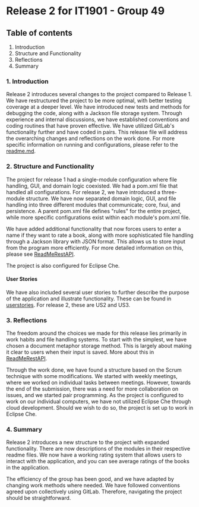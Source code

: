 # Release 2 for IT1901 - Group 49

## Table of contents

1. Introduction
2. Structure and Functionality
3. Reflections
4. Summary

### 1. Introduction

Release 2 introduces several changes to the project compared to Release 1. We have restructured the project to be more optimal, with better testing coverage at a deeper level. We have introduced new tests and methods for debugging the code, along with a Jackson file storage system. Through experience and internal discussions, we have established conventions and coding routines that have proven effective. We have utilized GitLab's functionality further and have coded in pairs. This release file will address the overarching changes and reflections on the work done. For more specific information on running and configurations, please refer to the [readme.md](../readme.md).

### 2. Structure and Functionality

The project for release 1 had a single-module configuration where file handling, GUI, and domain logic coexisted. We had a pom.xml file that handled all configurations. For release 2, we have introduced a three-module structure. We have now separated domain logic, GUI, and file handling into three different modules that communicate; core, fxui, and persistence. A parent pom.xml file defines "rules" for the entire project, while more specific configurations exist within each module's pom.xml file.

We have added additional functionality that now forces users to enter a name if they want to rate a book, along with more sophisticated file handling through a Jackson library with JSON format. This allows us to store input from the program more efficiently. For more detailed information on this, please see [ReadMeRestAPI](ReadMeRestAPI.md).

The project is also configured for Eclipse Che.

#### User Stories
We have also included several user stories to further describe the purpose of the application and illustrate functionality. These can be found in [userstories](userstories.md). For release 2, these are US2 and US3.
  
### 3. Reflections

The freedom around the choices we made for this release lies primarily in work habits and file handling systems. To start with the simplest, we have chosen a document metaphor storage method. This is largely about making it clear to users when their input is saved. More about this in [ReadMeRestAPI](ReadMeRestAPI.md). 

Through the work done, we have found a structure based on the Scrum technique with some modifications. We started with weekly meetings, where we worked on individual tasks between meetings. However, towards the end of the submission, there was a need for more collaboration on issues, and we started pair programming. As the project is configured to work on our individual computers, we have not utilized Eclipse Che through cloud development. Should we wish to do so, the project is set up to work in Eclipse Che.

### 4. Summary

Release 2 introduces a new structure to the project with expanded functionality. There are now descriptions of the modules in their respective readme files. We now have a working rating system that allows users to interact with the application, and you can see average ratings of the books in the application.

The efficiency of the group has been good, and we have adapted by changing work methods where needed. We have followed conventions agreed upon collectively using GitLab. Therefore, navigating the project should be straightforward.